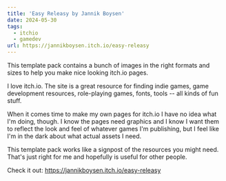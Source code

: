 ```yaml
---
title: 'Easy Releasy by Jannik Boysen'
date: 2024-05-30
tags:
  - itchio
  - gamedev
url: https://jannikboysen.itch.io/easy-releasy
---
```


This template pack contains a bunch of images in the right formats and sizes to help you make nice looking itch.io pages.

I love itch.io. The site is a great resource for finding indie games, game development resources, role-playing games, fonts, tools -- all kinds of fun stuff.

When it comes time to make my own pages for itch.io I have no idea what I'm doing, though. I know the pages need graphics and I know I want them to reflect the look and feel of whatever games I'm publishing, but I feel like I'm in the dark about what actual assets I need.

This template pack works like a signpost of the resources you might need. That's just right for me and hopefully is useful for other people.

Check it out: https://jannikboysen.itch.io/easy-releasy

